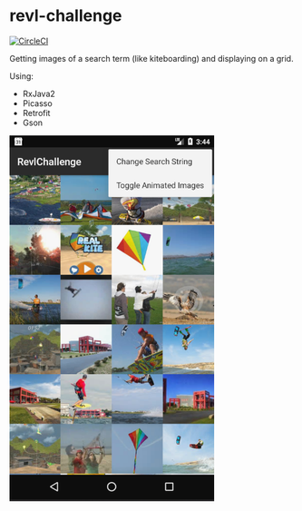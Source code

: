 # revl-challenge
[![CircleCI](https://circleci.com/gh/ebabel/revl-challenge.svg?style=svg)](https://circleci.com/gh/ebabel/revl-challenge)

Getting images of a search term (like kiteboarding) and displaying on a grid.

Using:
- RxJava2
- Picasso
- Retrofit
- Gson

![screenshot](artwork/screenshot.png)